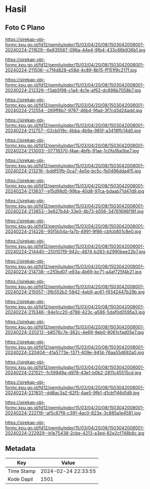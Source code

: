 # Hasil

## Foto C Plano

https://sirekap-obj-formc.kpu.go.id/fd12/pemilu/pdpr/15/03/04/20/08/1503042008001-20240224-211629--6e835567-096a-44e4-9fb4-433c66b936b1.jpg

https://sirekap-obj-formc.kpu.go.id/fd12/pemilu/pdpr/15/03/04/20/08/1503042008001-20240224-211506--c7f4d828-e58d-4c89-8b15-ff151f9c217f.jpg

https://sirekap-obj-formc.kpu.go.id/fd12/pemilu/pdpr/15/03/04/20/08/1503042008001-20240224-212326--f3ab5f98-c1a4-4c1e-af62-dc698b7058b7.jpg

https://sirekap-obj-formc.kpu.go.id/fd12/pemilu/pdpr/15/03/04/20/08/1503042008001-20240224-212554--269ff8b7-9787-46b4-9fad-3f7cd3d24add.jpg

https://sirekap-obj-formc.kpu.go.id/fd12/pemilu/pdpr/15/03/04/20/08/1503042008001-20240224-212757--02cb019c-4bba-4b9a-985f-a3418ffc14d0.jpg

https://sirekap-obj-formc.kpu.go.id/fd12/pemilu/pdpr/15/03/04/20/08/1503042008001-20240224-213003--07718370-f4ae-4bfb-91ae-1c0fa18a0be7.jpg

https://sirekap-obj-formc.kpu.go.id/fd12/pemilu/pdpr/15/03/04/20/08/1503042008001-20240224-213216--bddf51fb-0ca7-4e5e-bc5c-fb0496dda4f5.jpg

https://sirekap-obj-formc.kpu.go.id/fd12/pemilu/pdpr/15/03/04/20/08/1503042008001-20240224-213637--e15d98d5-99ba-40d8-97ca-bdaab71d47d9.jpg

https://sirekap-obj-formc.kpu.go.id/fd12/pemilu/pdpr/15/03/04/20/08/1503042008001-20240224-213853--3e627b44-33e0-4b73-b556-34761696f18f.jpg

https://sirekap-obj-formc.kpu.go.id/fd12/pemilu/pdpr/15/03/04/20/08/1503042008001-20240224-214226--95f5b54a-fa7b-4991-9f86-cbfcb801c8e0.jpg

https://sirekap-obj-formc.kpu.go.id/fd12/pemilu/pdpr/15/03/04/20/08/1503042008001-20240224-214440--250107f9-942c-4874-b283-b2990bee22b7.jpg

https://sirekap-obj-formc.kpu.go.id/fd12/pemilu/pdpr/15/03/04/20/08/1503042008001-20240224-214738--c2f0bd07-e93a-4b69-bc71-a4af725f4b21.jpg

https://sirekap-obj-formc.kpu.go.id/fd12/pemilu/pdpr/15/03/04/20/08/1503042008001-20240224-215057--3fb552b2-5842-4eb9-ac61-f9342447b29b.jpg

https://sirekap-obj-formc.kpu.go.id/fd12/pemilu/pdpr/15/03/04/20/08/1503042008001-20240224-215346--94e1cc20-d796-423c-a586-5daf0d0595a3.jpg

https://sirekap-obj-formc.kpu.go.id/fd12/pemilu/pdpr/15/03/04/20/08/1503042008001-20240224-220212--b8576c7e-362c-4e69-9eb0-8061cfad05e7.jpg

https://sirekap-obj-formc.kpu.go.id/fd12/pemilu/pdpr/15/03/04/20/08/1503042008001-20240224-220404--41a5773e-1371-409e-941d-76aa55d692a0.jpg

https://sirekap-obj-formc.kpu.go.id/fd12/pemilu/pdpr/15/03/04/20/08/1503042008001-20240224-221521--fc59849a-d978-43e1-b0b2-2811c45515cd.jpg

https://sirekap-obj-formc.kpu.go.id/fd12/pemilu/pdpr/15/03/04/20/08/1503042008001-20240224-221831--dd8ac3a2-62f5-4ae5-9fb1-d1cbf146d1d9.jpg

https://sirekap-obj-formc.kpu.go.id/fd12/pemilu/pdpr/15/03/04/20/08/1503042008001-20240224-222119--af5c67f8-c391-4ac0-823e-3c885a1e4581.jpg

https://sirekap-obj-formc.kpu.go.id/fd12/pemilu/pdpr/15/03/04/20/08/1503042008001-20240224-222929--b1e75438-2cbe-4213-a3ed-82e2cf748b6c.jpg


## Metadata

| Key        | Value               |
| ---------- | ------------------- |
| Time Stamp | 2024-02-24 22:33:55 |
| Kode Dapil | 1501                |



